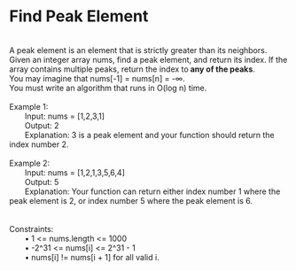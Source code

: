 <h1>Find Peak Element</h1>
<p><br>
A peak element is an element that is strictly greater than its neighbors.
Given an integer array nums, find a peak element, and return its index. If the array contains multiple peaks, return the index to<b> any of the peaks</b>.<br>
You may imagine that nums[-1] = nums[n] = -∞.<br>
You must write an algorithm that runs in O(log n) time.<br>
<br> 
Example 1:<br>
&emsp;&emsp;Input: nums = [1,2,3,1]<br>
&emsp;&emsp;Output: 2<br>
&emsp;&emsp;Explanation: 3 is a peak element and your function should return the index number 2.<br>
<br>
Example 2:<br>
&emsp;&emsp;Input: nums = [1,2,1,3,5,6,4]<br>
&emsp;&emsp;Output: 5<br>
&emsp;&emsp;Explanation: Your function can return either index number 1 where the peak element is 2, or index number 5 where the peak element is 6.<br>
<br> <br>
Constraints:<br>
&emsp;&emsp;•	1 <= nums.length <= 1000<br>
&emsp;&emsp;•	-2^31 <= nums[i] <= 2^31 - 1<br>
&emsp;&emsp;•	nums[i] != nums[i + 1] for all valid i.<br>
</p>
